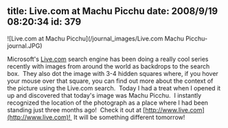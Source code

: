 title: Live.com at Machu Picchu
date: 2008/9/19 08:20:34
id: 379
---
![Live.com at Machu Picchu](/journal_images/Live.com Machu Picchu-journal.JPG)

Microsoft's [Live.com](http://www.live.com) search engine has been doing a really cool series recently with images from around the world as backdrops to the search box.  They also dot the image with 3-4 hidden squares where, if you hover your mouse over that square, you can find out more about the context of the picture using the Live.com search.  Today I had a treat when I opened it up and discovered that today's image was Machu Picchu.  I instantly recognized the location of the photograph as a place where I had been standing just three months ago!  Check it out at [http://www.live.com](http://www.live.com)!  It will be something different tomorrow!